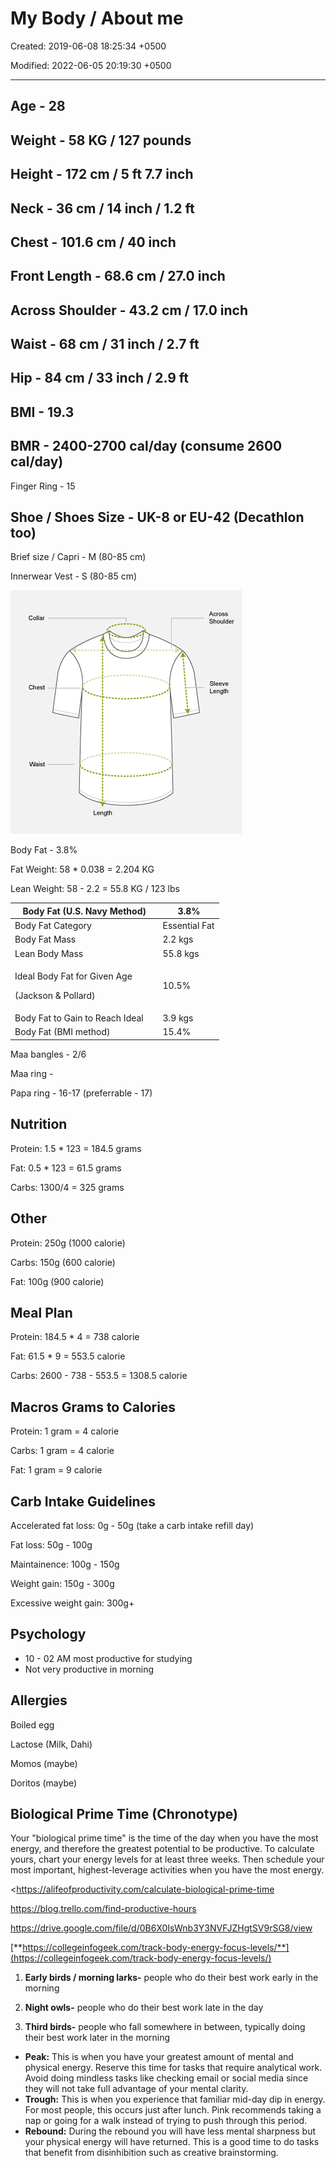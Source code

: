 # My Body / About me

Created: 2019-06-08 18:25:34 +0500

Modified: 2022-06-05 20:19:30 +0500

---

## Age - 28

## Weight - 58 KG / 127 pounds

## Height - 172 cm / 5 ft 7.7 inch

## Neck - 36 cm / 14 inch / 1.2 ft

## Chest - 101.6 cm / 40 inch

## Front Length - 68.6 cm / 27.0 inch

## Across Shoulder - 43.2 cm / 17.0 inch

## Waist - 68 cm / 31 inch / 2.7 ft

## Hip - 84 cm / 33 inch / 2.9 ft

## BMI - 19.3

## BMR - 2400-2700 cal/day (consume 2600 cal/day)

Finger Ring - 15

## Shoe / Shoes Size - UK-8 or EU-42 (Decathlon too)

Brief size / Capri - M (80-85 cm)

Innerwear Vest - S (80-85 cm)

![1 ](media/Nutrition_My-Body---About-me-image1.png)

Body Fat - 3.8%

Fat Weight: 58 * 0.038 = 2.204 KG

Lean Weight: 58 - 2.2 = 55.8 KG / 123 lbs

<table>
<colgroup>
<col style="width: 70%" />
<col style="width: 29%" />
</colgroup>
<thead>
<tr class="header">
<th>Body Fat (U.S. Navy Method)</th>
<th>3.8%</th>
</tr>
</thead>
<tbody>
<tr class="odd">
<td>Body Fat Category</td>
<td>Essential Fat</td>
</tr>
<tr class="even">
<td>Body Fat Mass</td>
<td>2.2 kgs</td>
</tr>
<tr class="odd">
<td>Lean Body Mass</td>
<td>55.8 kgs</td>
</tr>
<tr class="even">
<td><p>Ideal Body Fat for Given Age</p>
<p>(Jackson &amp; Pollard)</p></td>
<td>10.5%</td>
</tr>
<tr class="odd">
<td>Body Fat to Gain to Reach Ideal</td>
<td>3.9 kgs</td>
</tr>
<tr class="even">
<td>Body Fat (BMI method)</td>
<td>15.4%</td>
</tr>
</tbody>
</table>

Maa bangles - 2/6

Maa ring -

Papa ring - 16-17 (preferrable - 17)

## Nutrition

Protein: 1.5 * 123 = 184.5 grams

Fat: 0.5 * 123 = 61.5 grams

Carbs: 1300/4 = 325 grams

## Other

Protein: 250g (1000 calorie)

Carbs: 150g (600 calorie)

Fat: 100g (900 calorie)

## Meal Plan

Protein: 184.5 * 4 = 738 calorie

Fat: 61.5 * 9 = 553.5 calorie

Carbs: 2600 - 738 - 553.5 = 1308.5 calorie

## Macros Grams to Calories

Protein: 1 gram = 4 calorie

Carbs: 1 gram = 4 calorie

Fat: 1 gram = 9 calorie

## Carb Intake Guidelines

Accelerated fat loss: 0g - 50g (take a carb intake refill day)

Fat loss: 50g - 100g

Maintainence: 100g - 150g

Weight gain: 150g - 300g

Excessive weight gain: 300g+

## Psychology
-   10 - 02 AM most productive for studying
-   Not very productive in morning

## Allergies

Boiled egg

Lactose (Milk, Dahi)

Momos (maybe)

Doritos (maybe)

## Biological Prime Time (Chronotype)

Your "biological prime time" is the time of the day when you have the most energy, and therefore the greatest potential to be productive. To calculate yours, chart your energy levels for at least three weeks. Then schedule your most important, highest-leverage activities when you have the most energy.

<https://alifeofproductivity.com/calculate-biological-prime-time

<https://blog.trello.com/find-productive-hours>

<https://drive.google.com/file/d/0B6X0IsWnb3Y3NVFJZHgtSV9rSG8/view>

[**https://collegeinfogeek.com/track-body-energy-focus-levels/**](https://collegeinfogeek.com/track-body-energy-focus-levels/)

1.  **Early birds / morning larks-** people who do their best work early in the morning

2.  **Night owls-** people who do their best work late in the day

3.  **Third birds-** people who fall somewhere in between, typically doing their best work later in the morning


-   **Peak:** This is when you have your greatest amount of mental and physical energy. Reserve this time for tasks that require analytical work. Avoid doing mindless tasks like checking email or social media since they will not take full advantage of your mental clarity.
-   **Trough:** This is when you experience that familiar mid-day dip in energy. For most people, this occurs just after lunch. Pink recommends taking a nap or going for a walk instead of trying to push through this period.
-   **Rebound:** During the rebound you will have less mental sharpness but your physical energy will have returned. This is a good time to do tasks that benefit from disinhibition such as creative brainstorming.


